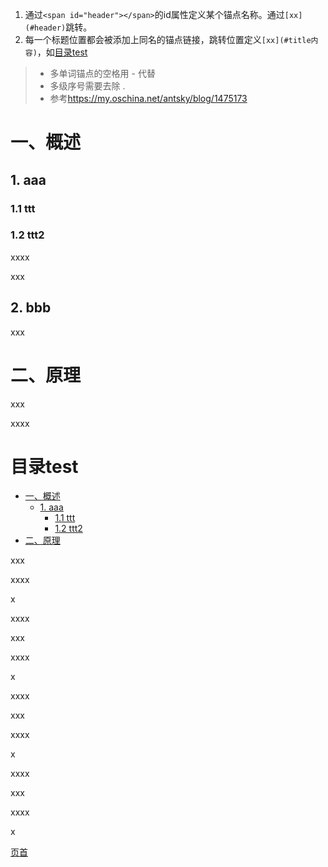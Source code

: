 <span id="header"></span>
1. 通过`<span id="header"></span>`的id属性定义某个锚点名称。通过`[xx](#header)`跳转。
2. 每一个标题位置都会被添加上同名的锚点链接，跳转位置定义`[xx](#title内容)`，如[目录test](#目录test)
>* 多单词锚点的空格用 - 代替
>* 多级序号需要去除 .
>* 参考<https://my.oschina.net/antsky/blog/1475173>

# 一、概述
## 1. aaa
### 1.1 ttt
### 1.2 ttt2

xxxx

xxx
## 2. bbb

xxx
# 二、原理
xxx

xxxx

# 目录test
- [一、概述](#一概述)
    - [1. aaa](#1-aaa)
        - [1.1 ttt](#11-ttt)
        - [1.2 ttt2](#12-ttt2)
- [二、原理](#二原理)


xxx

xxxx

x

xxxx

xxx

xxxx

x


xxxx

xxx

xxxx

x

xxxx

xxx

xxxx

x


[页首](#header)